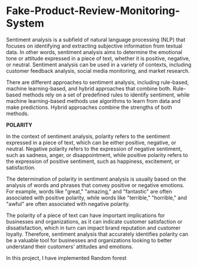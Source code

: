 # Fake-Product-Review-Monitoring-System



Sentiment analysis is a subfield of natural language processing (NLP) that focuses on identifying and extracting subjective information from textual data. In other words, sentiment analysis aims to determine the emotional tone or attitude expressed in a piece of text, whether it is positive, negative, or neutral. Sentiment analysis can be used in a variety of contexts, including customer feedback analysis, social media monitoring, and market research.

There are different approaches to sentiment analysis, including rule-based, machine learning-based, and hybrid approaches that combine both. Rule-based methods rely on a set of predefined rules to identify sentiment, while machine learning-based methods use algorithms to learn from data and make predictions. Hybrid approaches combine the strengths of both methods.

**POLARITY**

In the context of sentiment analysis, polarity refers to the sentiment expressed in a piece of text, which can be either positive, negative, or neutral. Negative polarity refers to the expression of negative sentiment, such as sadness, anger, or disappointment, while positive polarity refers to the expression of positive sentiment, such as happiness, excitement, or satisfaction.

The determination of polarity in sentiment analysis is usually based on the analysis of words and phrases that convey positive or negative emotions. For example, words like "great," "amazing," and "fantastic" are often associated with positive polarity, while words like "terrible," "horrible," and "awful" are often associated with negative polarity.

The polarity of a piece of text can have important implications for businesses and organizations, as it can indicate customer satisfaction or dissatisfaction, which in turn can impact brand reputation and customer loyalty. Therefore, sentiment analysis that accurately identifies polarity can be a valuable tool for businesses and organizations looking to better understand their customers' attitudes and emotions.


In this project, I have implemented Random forest
